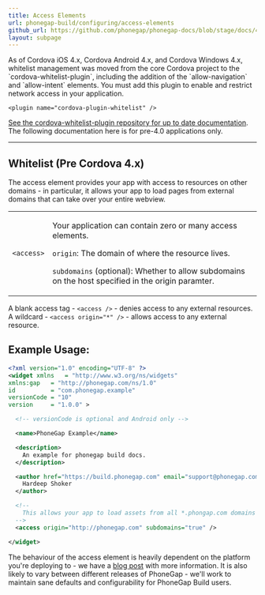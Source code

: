```yaml
---
title: Access Elements
url: phonegap-build/configuring/access-elements
github_url: https://github.com/phonegap/phonegap-docs/blob/stage/docs/4-phonegap-build/2-configuring/access-elements.html.md
layout: subpage
---
```


<div class='alert--warning' style="font-style:bold">
As of Cordova iOS 4.x, Cordova Android 4.x, and Cordova Windows 4.x, whitelist management was moved from the core Cordova project to the `cordova-whitelist-plugin`, including the addition of the `allow-navigation` and `allow-intent` elements. You must add this plugin to enable and restrict network access in your application.

    <plugin name="cordova-plugin-whitelist" />

[See the cordova-whitelist-plugin repository for up to date documentation](https://github.com/apache/cordova-plugin-whitelist). The following documentation here is for pre-4.0 applications only.
</div>

---

## Whitelist (Pre Cordova 4.x)

The access element provides your app with access to resources on other domains - in particular, it allows your app to load pages from external domains that can take over your entire webview.

<table class="table">
  <tr>
    <td><code>&lt;access&gt;</code></td>
    <td>
      <p>
        Your application can contain zero or many access elements.
      </p>
      <p>
        <code>origin</code>: The domain of where the resource lives.
      </p>
      <p>
        <code>subdomains</code> (optional): Whether to allow subdomains on the host
        specified in the origin paramter.
      </p>
    </td>
  </tr>
</table>

<i class="glyphicon glyphicon-check"></i> A blank access tag - `<access />` - denies access to any external resources. A wildcard - `<access origin="*" />` - allows access to any external resource.

## Example Usage:

```xml
<?xml version="1.0" encoding="UTF-8" ?>
<widget xmlns   = "http://www.w3.org/ns/widgets"
xmlns:gap   = "http://phonegap.com/ns/1.0"
id          = "com.phonegap.example"
versionCode = "10"
version     = "1.0.0" >

  <!-- versionCode is optional and Android only -->

  <name>PhoneGap Example</name>

  <description>
    An example for phonegap build docs.
  </description>

  <author href="https://build.phonegap.com" email="support@phonegap.com">
    Hardeep Shoker
  </author>

  <!--
    This allows your app to load assets from all *.phongap.com domains
  -->
  <access origin="http://phonegap.com" subdomains="true" />

</widget>
```

<i class="glyphicon glyphicon-check"></i> The behaviour of the access element is heavily dependent on the platform you're deploying to - we have a [blog post](http://phonegap.com/blog/2012/03/20/access-tags/) with more information. It is also likely to vary between different releases of PhoneGap - we'll work to maintain sane defaults and configurability for PhoneGap Build users.
